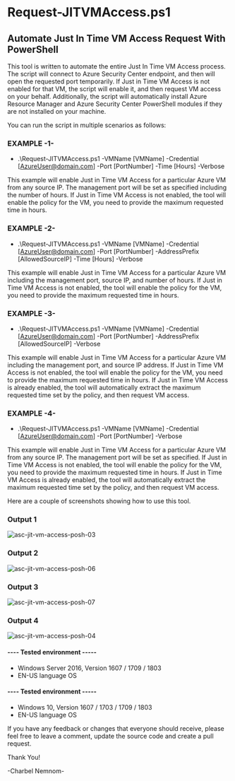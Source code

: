 # Request-JITVMAccess.ps1
## Automate Just In Time VM Access Request With PowerShell 

This tool is written to automate the entire Just In Time VM Access process. The script will connect to Azure Security Center endpoint, and then will open the requested port temporarily. If Just in Time VM Access is not enabled for that VM, the script will enable it, and then request VM access on your behalf. Additionally, the script will automatically install Azure Resource Manager and Azure Security Center PowerShell modules if they are not installed on your machine.

You can run the script in multiple scenarios as follows:

### EXAMPLE -1-
* .\Request-JITVMAccess.ps1 -VMName [VMName] -Credential [AzureUser@domain.com] -Port [PortNumber] -Time [Hours] -Verbose

This example will enable Just in Time VM Access for a particular Azure VM from any source IP. The management port will be set as specified including the number of hours.
If Just in Time VM Access is not enabled, the tool will enable the policy for the VM, you need to provide the maximum requested time in hours.

### EXAMPLE -2-
* .\Request-JITVMAccess.ps1 -VMName [VMName] -Credential [AzureUser@domain.com] -Port [PortNumber] -AddressPrefix [AllowedSourceIP] -Time [Hours] -Verbose

This example will enable Just in Time VM Access for a particular Azure VM including the management port, source IP, and number of hours.
If Just in Time VM Access is not enabled, the tool will enable the policy for the VM, you need to provide the maximum requested time in hours.

### EXAMPLE -3-
* .\Request-JITVMAccess.ps1 -VMName [VMName] -Credential [AzureUser@domain.com] -Port [PortNumber] -AddressPrefix [AllowedSourceIP] -Verbose

This example will enable Just in Time VM Access for a particular Azure VM including the management port, and source IP address.
If Just in Time VM Access is not enabled, the tool will enable the policy for the VM, you need to provide the maximum requested time in hours.
If Just in Time VM Access is already enabled, the tool will automatically extract the maximum requested time set by the policy, and then request VM access.

### EXAMPLE -4-
* .\Request-JITVMAccess.ps1 -VMName [VMName] -Credential [AzureUser@domain.com] -Port [PortNumber] -Verbose

This example will enable Just in Time VM Access for a particular Azure VM from any source IP. The management port will be set as specified.
If Just in Time VM Access is not enabled, the tool will enable the policy for the VM, you need to provide the maximum requested time in hours.
If Just in Time VM Access is already enabled, the tool will automatically extract the maximum requested time set by the policy, and then request VM access.

Here are a couple of screenshots showing how to use this tool.

### Output 1
![asc-jit-vm-access-posh-03](https://user-images.githubusercontent.com/13448198/44620930-95b81080-a89d-11e8-8b01-51548dde7bad.jpg)

### Output 2
![asc-jit-vm-access-posh-06](https://user-images.githubusercontent.com/13448198/44620944-d3b53480-a89d-11e8-8c9d-a052c86a26ff.jpg)

### Output 3
![asc-jit-vm-access-posh-07](https://user-images.githubusercontent.com/13448198/44620948-e62f6e00-a89d-11e8-9691-a8a088f98168.jpg)

### Output 4
![asc-jit-vm-access-posh-04](https://user-images.githubusercontent.com/13448198/44620955-f8a9a780-a89d-11e8-8e6b-6c740be84f2f.jpg)

#### ---- Tested environment -----
- Windows Server 2016, Version 1607 / 1709 / 1803
- EN-US language OS

#### ---- Tested environment -----
- Windows 10, Version 1607 / 1703 / 1709 / 1803
- EN-US language OS

If you have any feedback or changes that everyone should receive, please feel free to leave a comment, update the source code and create a pull request.

Thank You!

-Charbel Nemnom-